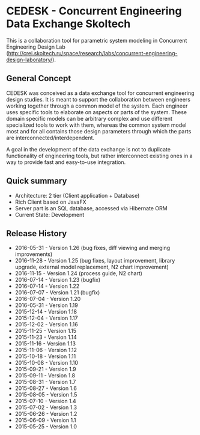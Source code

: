 # CEDESK - Concurrent Engineering Data Exchange Skoltech #

This is a collaboration tool for parametric system modeling in Concurrent Engineering Design Lab
(http://crei.skoltech.ru/space/research/labs/concurrent-engineering-design-laboratory/).

## General Concept ##
CEDESK was conceived as a data exchange tool for concurrent engineering design studies. It is meant to support the collaboration between engineers working together through a common model of the system. Each engineer uses specific tools to elaborate on aspects or parts of the system. These domain specific models can be arbitrary complex and use different specialized tools to work with them, whereas the common system model most and for all contains those design parameters through which the parts are interconnected/interdependent.

A goal in the development of the data exchange is not to duplicate functionality of engineering tools, but rather interconnect existing ones in a way to provide fast and easy-to-use integration. 

## Quick summary ##
* Architecture: 2 tier (Client application + Database)
* Rich Client based on JavaFX
* Server part is an SQL database, accessed via Hibernate ORM
* Current State: Development

## Release History ##
* 2016-05-31 - Version 1.26 (bug fixes, diff viewing and merging improvements)
* 2016-11-28 - Version 1.25 (bug fixes, layout improvement, library upgrade, external model replacement, N2 chart improvement)
* 2016-11-15 - Version 1.24 (process guide, N2 chart)
* 2016-07-14 - Version 1.23 (bugfix)
* 2016-07-14 - Version 1.22
* 2016-07-07 - Version 1.21 (bugfix)
* 2016-07-04 - Version 1.20
* 2016-05-31 - Version 1.19
* 2015-12-14 - Version 1.18
* 2015-12-04 - Version 1.17
* 2015-12-02 - Version 1.16
* 2015-11-25 - Version 1.15
* 2015-11-23 - Version 1.14
* 2015-11-16 - Version 1.13
* 2015-11-06 - Version 1.12
* 2015-10-18 - Version 1.11
* 2015-10-08 - Version 1.10
* 2015-09-21 - Version 1.9
* 2015-09-11 - Version 1.8
* 2015-08-31 - Version 1.7
* 2015-08-27 - Version 1.6
* 2015-08-05 - Version 1.5
* 2015-07-10 - Version 1.4
* 2015-07-02 - Version 1.3
* 2015-06-26 - Version 1.2
* 2015-06-09 - Version 1.1
* 2015-05-25 - Version 1.0